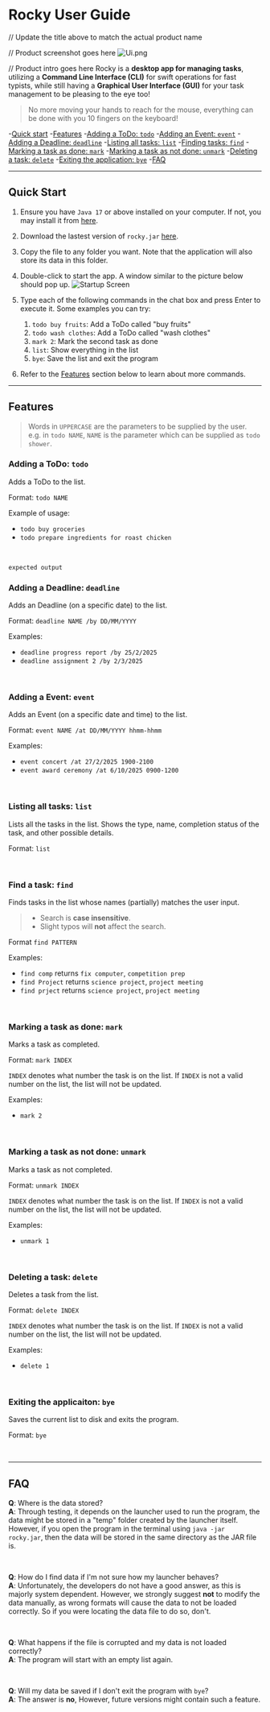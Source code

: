 # Rocky User Guide

// Update the title above to match the actual product name

// Product screenshot goes here
![Ui.png](Ui.png)

// Product intro goes here
Rocky is a **desktop app for managing tasks**, utilizing a **Command Line Interface (CLI)** for swift operations for
fast typists, while still having a **Graphical User Interface (GUI)** for your task management to be pleasing to the
eye too!

> No more moving your hands to reach for the mouse, everything can be done with you 10 fingers on the keyboard!

-[Quick start](#quick-start)
-[Features](#features)
    -[Adding a ToDo: `todo`](#adding-a-todo-todo)
    -[Adding an Event: `event`](#adding-an-event-event)
    -[Adding a Deadline: `deadline`](#adding-a-deadline-deadline)
    -[Listing all tasks: `list`](#listing-all-tasks-list)
    -[Finding tasks: `find`](#finding-tasks-find)
    -[Marking a task as done: `mark`](#marking-a-task-as-done-mark)
    -[Marking a task as not done: `unmark`](#marking-a-task-as-not-done-unmark)
    -[Deleting a task: `delete`](#deleting-a-task-delete)
    -[Exiting the application: `bye`](#exiting-the-application-bye)
-[FAQ](#faq)

---

## Quick Start
1. Ensure you have `Java 17` or above installed on your computer. If not, you may install it from
    [here](https://www.oracle.com/java/technologies/downloads/#java17).
2. Download the lastest version of `rocky.jar` [here](https://github.com/flljy940/ip/releases/).
3. Copy the file to any folder you want. Note that the application will also store its data in this folder.
4. Double-click to start the app. A window similar to the picture below should pop up. 
![Startup Screen](assets/img.png)
5. Type each of the following commands in the chat box and press Enter to execute it. Some examples you can try:

   1. `todo buy fruits`: Add a ToDo called "buy fruits"
   2. `todo wash clothes`: Add a ToDo called "wash clothes"
   3. `mark 2`: Mark the second task as done
   4. `list`: Show everything in the list
   5. `bye`: Save the list and exit the program

6. Refer to the [Features](#features) section below to learn about more commands.

--- 

## Features
> Words in `UPPERCASE` are the parameters to be supplied by the user.<br>
> e.g. in `todo NAME`, `NAME` is the parameter which can be supplied as `todo shower`.

### Adding a ToDo: `todo`
Adds a ToDo to the list.

Format: `todo NAME`

Example of usage:
- `todo buy groceries`
- `todo prepare ingredients for roast chicken`

<br>

```
expected output
```

### Adding a Deadline: `deadline`
Adds an Deadline (on a specific date) to the list.

Format: `deadline NAME /by DD/MM/YYYY`

Examples: 
- `deadline progress report /by 25/2/2025`
- `deadline assignment 2 /by 2/3/2025`

<br>

### Adding a Event: `event`
Adds an Event (on a specific date and time) to the list.

Format: `event NAME /at DD/MM/YYYY hhmm-hhmm`

Examples:
- `event concert /at 27/2/2025 1900-2100`
- `event award ceremony /at 6/10/2025 0900-1200`

<br> 

### Listing all tasks: `list`
Lists all the tasks in the list. Shows the type, name, completion status of the task, and other possible details.

Format: `list`

<br>

### Find a task: `find`
Finds tasks in the list whose names (partially) matches the user input.
> - Search is **case insensitive**.
> - Slight typos will **not** affect the search.

Format `find PATTERN`

Examples:
- `find comp` returns `fix computer`, `competition prep`
- `find Project` returns `science project`, `project meeting`
- `find prject` returns `science project`, `project meeting`

<br>

### Marking a task as done: `mark`
Marks a task as completed.

Format: `mark INDEX`

`INDEX` denotes what number the task is on the list. If `INDEX` is not a valid number on the list, the list will not be
updated.

Examples:
- `mark 2`

<br>

### Marking a task as not done: `unmark`
Marks a task as not completed.

Format: `unmark INDEX`

`INDEX` denotes what number the task is on the list. If `INDEX` is not a valid number on the list, the list will not be
updated.

Examples: 
- `unmark 1`

<br>

### Deleting a task: `delete`
Deletes a task from the list.

Format: `delete INDEX`

`INDEX` denotes what number the task is on the list. If `INDEX` is not a valid number on the list, the list will not be
updated.

Examples:
- `delete 1`

<br>

### Exiting the applicaiton: `bye`
Saves the current list to disk and exits the program.

Format: `bye`

<br>

---

## FAQ

**Q**: Where is the data stored?<br>
**A**: Through testing, it depends on the launcher used to run the program, the data might be stored in a "temp" folder
created by the launcher itself. However, if you open the program in the terminal using `java -jar rocky.jar`, then the 
data will be stored in the same directory as the JAR file is.

<br>

**Q**: How do I find data if I'm not sure how my launcher behaves?<br>
**A**: Unfortunately, the developers do not have a good answer, as this is majorly system dependent. However, we
strongly suggest **not** to modify the data manually, as wrong formats will cause the data to not be loaded correctly.
So if you were locating the data file to do so, don't.

<br>

**Q**: What happens if the file is corrupted and my data is not loaded correctly?<br>
**A**: The program will start with an empty list again.

<br>

**Q**: Will my data be saved if I don't exit the program with `bye`?<br>
**A**: The answer is **no**, However, future versions might contain such a feature. 

<br>